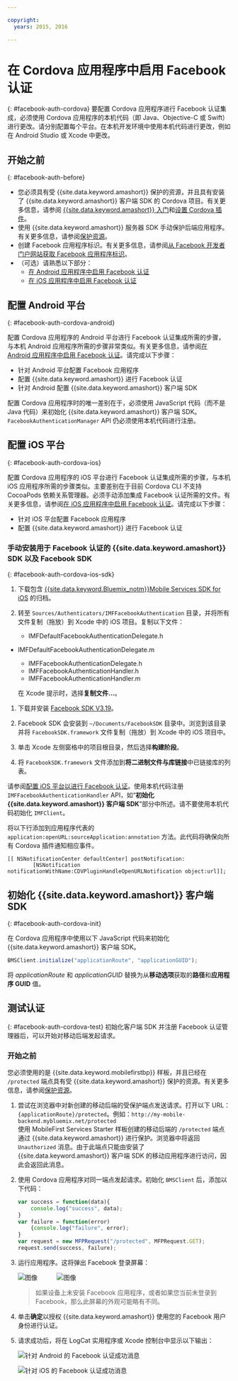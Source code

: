 ```yaml
---

copyright:
  years: 2015, 2016

---
```


# 在 Cordova 应用程序中启用 Facebook 认证
{: #facebook-auth-cordova}
要配置 Cordova 应用程序进行 Facebook 认证集成，必须使用 Cordova 应用程序的本机代码（即 Java、Objective-C 或 Swift）进行更改。请分别配置每个平台。在本机开发环境中使用本机代码进行更改，例如在 Android Studio 或 Xcode 中更改。

## 开始之前
{: #facebook-auth-before}
* 您必须具有受 {{site.data.keyword.amashort}} 保护的资源，并且具有安装了 {{site.data.keyword.amashort}} 客户端 SDK 的 Cordova 项目。有关更多信息，请参阅 [{{site.data.keyword.amashort}} 入门](https://console.{DomainName}/docs/services/mobileaccess/getting-started.html)和[设置 Cordova 插件](https://console.{DomainName}/docs/services/mobileaccess/getting-started-cordova.html)。
* 使用 {{site.data.keyword.amashort}} 服务器 SDK 手动保护后端应用程序。有关更多信息，请参阅[保护资源](https://console.{DomainName}/docs/services/mobileaccess/protecting-resources.html)。
* 创建 Facebook 应用程序标识。有关更多信息，请参阅[从 Facebook 开发者门户网站获取 Facebook 应用程序标识](https://console.{DomainName}/docs/services/mobileaccess/facebook-auth-overview.html#facebook-appID)。
* （可选）请熟悉以下部分：
   * [在 Android 应用程序中启用 Facebook 认证](https://console.{DomainName}/docs/services/mobileaccess/facebook-auth-android.html)
   * [在 iOS 应用程序中启用 Facebook 认证](https://console.{DomainName}/docs/services/mobileaccess/facebook-auth-ios.html)


## 配置 Android 平台
{: #facebook-auth-cordova-android}

配置 Cordova 应用程序的 Android 平台进行 Facebook 认证集成所需的步骤，与本机 Android 应用程序所需的步骤非常类似。有关更多信息，请参阅[在 Android 应用程序中启用 Facebook 认证](https://console.{DomainName}/docs/services/mobileaccess/facebook-auth-android.html)。请完成以下步骤：

* 针对 Android 平台配置 Facebook 应用程序
* 配置 {{site.data.keyword.amashort}} 进行 Facebook 认证
* 针对 Android 配置 {{site.data.keyword.amashort}} 客户端 SDK

配置 Cordova 应用程序时的唯一差别在于，必须使用 JavaScript 代码（而不是 Java 代码）来初始化 {{site.data.keyword.amashort}} 客户端 SDK。`FacebookAuthenticationManager` API 仍必须使用本机代码进行注册。

## 配置 iOS 平台
{: #facebook-auth-cordova-ios}

配置 Cordova 应用程序的 iOS 平台进行 Facebook 认证集成所需的步骤，与本机 iOS 应用程序所需的步骤类似。主要差别在于目前 Cordova CLI 不支持 CocoaPods 依赖关系管理器。必须手动添加集成 Facebook 认证所需的文件。有关更多信息，请参阅[在 iOS 应用程序中启用 Facebook 认证](https://console.{DomainName}/docs/services/mobileaccess/facebook-auth-ios.html)。请完成以下步骤：

* 针对 iOS 平台配置 Facebook 应用程序
* 配置 {{site.data.keyword.amashort}} 进行 Facebook 认证

### 手动安装用于 Facebook 认证的 {{site.data.keyword.amashort}} SDK 以及 Facebook SDK
{: #facebook-auth-cordova-ios-sdk}
1. 下载包含 [{{site.data.keyword.Bluemix_notm}}Mobile Services SDK for iOS](https://hub.jazz.net/git/bluemixmobilesdk/imf-ios-sdk/archive?revstr=master) 的归档。

1. 转至 `Sources/Authenticators/IMFFacebookAuthentication` 目录，并将所有文件复制（拖放）到 Xcode 中的 iOS 项目。复制以下文件：
	* IMFDefaultFacebookAuthenticationDelegate.h
  * IMFDefaultFacebookAuthenticationDelegate.m
	* IMFFacebookAuthenticationDelegate.h
	* IMFFacebookAuthenticationHandler.h
	* IMFFacebookAuthenticationHandler.m

	在 Xcode 提示时，选择**复制文件...**。

1. 下载并安装 [Facebook SDK V3.19](https://developers.facebook.com/resources/facebook-ios-sdk-3.19.pkg)。

1. Facebook SDK 会安装到 `~/Documents/FacebookSDK` 目录中。浏览到该目录并将 `FacebookSDK.framework` 文件复制（拖放）到 Xcode 中的 iOS 项目中。

1. 	单击 Xcode 左侧窗格中的项目根目录，然后选择**构建阶段**。

1. 将 `FacebookSDK.framework` 文件添加到**将二进制文件与库链接**中已链接库的列表。

 请参阅[配置 iOS 平台以进行 Facebook 认证](https://console.{DomainName}/docs/services/mobileaccess/facebook-auth-ios.html)。使用本机代码注册 `IMFFacebookAuthenticationHandler` API，如“**初始化 {{site.data.keyword.amashort}} 客户端 SDK**”部分中所述。请不要使用本机代码初始化 `IMFClient`。

将以下行添加到应用程序代表的 `application:openURL:sourceApplication:annotation` 方法。此代码将确保向所有 Cordova 插件通知相应事件。

```
[[ NSNotificationCenter defaultCenter] postNotification:
		[NSNotification notificationWithName:CDVPluginHandleOpenURLNotification object:url]];      
```

## 初始化 {{site.data.keyword.amashort}} 客户端 SDK
{: #facebook-auth-cordova-init}

在 Cordova 应用程序中使用以下 JavaScript 代码来初始化 {{site.data.keyword.amashort}} 客户端 SDK。

```JavaScript
BMSClient.initialize("applicationRoute", "applicationGUID");
```

将 *applicationRoute* 和 *applicationGUID* 替换为从**移动选项**获取的**路径**和**应用程序 GUID** 值。

## 测试认证
{: #facebook-auth-cordova-test}
初始化客户端 SDK 并注册 Facebook 认证管理器后，可以开始对移动后端发起请求。

### 开始之前
您必须使用的是 {{site.data.keyword.mobilefirstbp}} 样板，并且已经在 `/protected` 端点具有受 {{site.data.keyword.amashort}} 保护的资源。有关更多信息，请参阅[保护资源](https://console.{DomainName}/docs/services/mobileaccess/protecting-resources.html)。

1. 尝试在浏览器中对新创建的移动后端的受保护端点发送请求。打开以下 URL：`{applicationRoute}/protected`。例如：`http://my-mobile-backend.mybluemix.net/protected`
<br/>使用 MobileFirst Services Starter 样板创建的移动后端的 `/protected` 端点通过 {{site.data.keyword.amashort}} 进行保护。浏览器中将返回 `Unauthorized` 消息。由于此端点只能由安装了 {{site.data.keyword.amashort}} 客户端 SDK 的移动应用程序进行访问，因此会返回此消息。

1. 使用 Cordova 应用程序对同一端点发起请求。初始化 `BMSClient` 后，添加以下代码：

	```JavaScript
	var success = function(data){
    	console.log("success", data);
    }
	var failure = function(error)
    	{console.log("failure", error);
    }
	var request = new MFPRequest("/protected", MFPRequest.GET);
	request.send(success, failure);
	```

1. 运行应用程序。这将弹出 Facebook 登录屏幕：

	![图像](images/android-facebook-login.png) &nbsp;&nbsp;&nbsp;&nbsp;&nbsp;&nbsp;&nbsp;&nbsp;&nbsp;	![图像](images/ios-facebook-login.png)

	> 如果设备上未安装 Facebook 应用程序，或者如果您当前未登录到 Facebook，那么此屏幕的外观可能略有不同。

1. 单击**确定**以授权 {{site.data.keyword.amashort}} 使用您的 Facebook 用户身份进行认证。

1. 	请求成功后，将在 LogCat 实用程序或 Xcode 控制台中显示以下输出：

	![针对 Android 的 Facebook 认证成功消息](images/android-facebook-login-success.png)

	![针对 iOS 的 Facebook 认证成功消息](images/ios-facebook-login-success.png)
